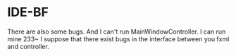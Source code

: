 # IDE-BF
There are also some bugs. And I can't run MainWindowController.
I can run mine 233~
I suppose that there exist bugs in the interface between you fxml and controller.
